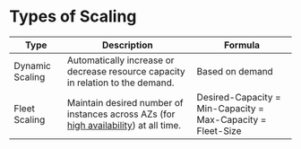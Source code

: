 # Types of Scaling

| Type            | Description                                                                                                                 | Formula                                                     |
|-----------------|-----------------------------------------------------------------------------------------------------------------------------|-------------------------------------------------------------|
| Dynamic Scaling | Automatically increase or decrease resource capacity in relation to the demand.                                             | Based on demand                                             |
| Fleet Scaling   | Maintain desired number of instances across AZs (for [high availability](../../7a_HighAvailability/Readme.md)) at all time. | Desired-Capacity = Min-Capacity = Max-Capacity = Fleet-Size |